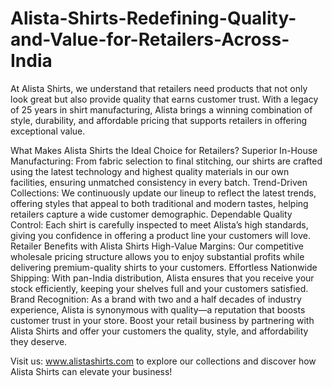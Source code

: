 # Alista-Shirts-Redefining-Quality-and-Value-for-Retailers-Across-India
At Alista Shirts, we understand that retailers need products that not only look great but also provide quality that earns customer trust. With a legacy of 25 years in shirt manufacturing, Alista brings a winning combination of style, durability, and affordable pricing that supports retailers in offering exceptional value.

What Makes Alista Shirts the Ideal Choice for Retailers?
Superior In-House Manufacturing: From fabric selection to final stitching, our shirts are crafted using the latest technology and highest quality materials in our own facilities, ensuring unmatched consistency in every batch.
Trend-Driven Collections: We continuously update our lineup to reflect the latest trends, offering styles that appeal to both traditional and modern tastes, helping retailers capture a wide customer demographic.
Dependable Quality Control: Each shirt is carefully inspected to meet Alista’s high standards, giving you confidence in offering a product line your customers will love.
Retailer Benefits with Alista Shirts
High-Value Margins: Our competitive wholesale pricing structure allows you to enjoy substantial profits while delivering premium-quality shirts to your customers.
Effortless Nationwide Shipping: With pan-India distribution, Alista ensures that you receive your stock efficiently, keeping your shelves full and your customers satisfied.
Brand Recognition: As a brand with two and a half decades of industry experience, Alista is synonymous with quality—a reputation that boosts customer trust in your store.
Boost your retail business by partnering with Alista Shirts and offer your customers the quality, style, and affordability they deserve.

Visit us: www.alistashirts.com to explore our collections and discover how Alista Shirts can elevate your business!
